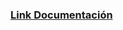  ### [Link Documentación](https://docs.google.com/document/d/1SkgcCNX5eNzLwVDfn60lVklD7Op2hNsYpERjTo02j_Y/edit?usp=sharing)
 
